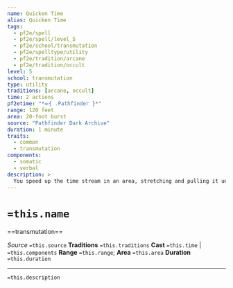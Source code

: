 ```yaml
---
name: Quicken Time
alias: Quicken Time
tags:
  - pf2e/spell
  - pf2e/spell/level_5
  - pf2e/school/transmutation
  - pf2e/spelltype/utility
  - pf2e/tradition/arcane
  - pf2e/tradition/occult
level: 5
school: transmutation
type: utility
traditions: [arcane, occult]
time: 2 actions
pf2etime: "*⬺{ .Pathfinder }*"
range: 120 feet
area: 20-foot burst
source: "Pathfinder Dark Archive"
duration: 1 minute
traits:
  - common
  - transmutation
components:
  - somatic
  - verbal
description: >
  You speed up the time stream in an area, stretching and pulling it until time flows swift and wild. Any creature that begins its turn in the area is [[Quickened]] and can use the extra action each round to Stride or Strike. Unfortunately, speeding up time is much more difficult than slowing it down, and the effect is uneven and jittery, making accuracy between times painfully difficult; creatures inside the area are [[Concealed]] to those outside it, and vice versa.
---
```

# `=this.name`
==transmutation==

*Source* `=this.source`
**Traditions** `=this.traditions`
**Cast** `=this.time` | `=this.components`
**Range** `=this.range`; **Area** `=this.area`
**Duration** `=this.duration`

***
`=this.description`
